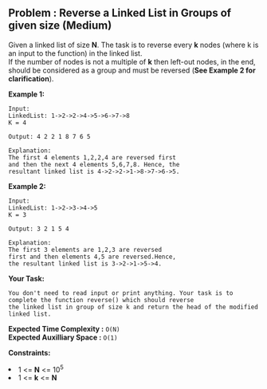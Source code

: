 ## Problem : Reverse a Linked List in Groups of given size (Medium)
Given a linked list of size **N**. The task is to reverse every **k** nodes (where k is an input to the function) in the linked list.<br> 
If the number of nodes is not a multiple of **k** then left-out nodes, in the end, should be considered as a group and must be reversed (**See Example 2 for clarification**).

**Example 1:**
```
Input:
LinkedList: 1->2->2->4->5->6->7->8
K = 4

Output: 4 2 2 1 8 7 6 5 

Explanation: 
The first 4 elements 1,2,2,4 are reversed first 
and then the next 4 elements 5,6,7,8. Hence, the 
resultant linked list is 4->2->2->1->8->7->6->5.      
```

**Example 2:**
```
Input:
LinkedList: 1->2->3->4->5
K = 3

Output: 3 2 1 5 4 

Explanation: 
The first 3 elements are 1,2,3 are reversed 
first and then elements 4,5 are reversed.Hence, 
the resultant linked list is 3->2->1->5->4.
```

**Your Task:**
```
You don't need to read input or print anything. Your task is to complete the function reverse() which should reverse
the linked list in group of size k and return the head of the modified linked list.
```

**Expected Time Complexity :** ```O(N)```<br>
**Expected Auxilliary Space :** ```O(1)```

**Constraints:**
<li>1 <= <b>N</b> <= 10<sup>5</sup></li>
<li>1 <= <b>k</b> <= <b>N</b></li>